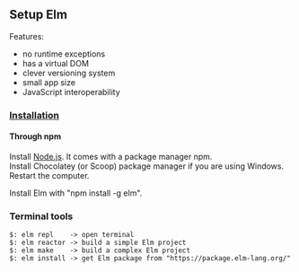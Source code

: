 ## Setup Elm

Features:  
* no runtime exceptions
* has a virtual DOM
* clever versioning system
* small app size
* JavaScript interoperability

### [Installation](https://guide.elm-lang.org/install.html)

#### Through npm

Install [Node.js](https://nodejs.org/en/download/). It comes with a package manager npm.  
Install Chocolatey (or Scoop) package manager if you are using Windows.  
Restart the computer.  

Install Elm with "npm install -g elm".  

### Terminal tools

```
$: elm repl    -> open terminal
$: elm reactor -> build a simple Elm project
$: elm make    -> build a complex Elm project
$: elm install -> get Elm package from "https://package.elm-lang.org/"
```
